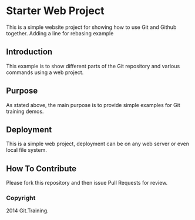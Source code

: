 # Starter Web Project

This is a simple website project for showing how to use Git and Github together. Adding a line for rebasing example 

## Introduction

This example is to show different parts of the Git repository and various commands using a web project.

## Purpose

As stated above, the main purpose is to provide simple examples for Git training demos.

## Deployment

This is a simple web project, deployment can be on any web server or even local file system. 

## How To Contribute

Please fork this repository and then issue Pull Requests for  review. 

### Copyright 

2014 Git.Training.
